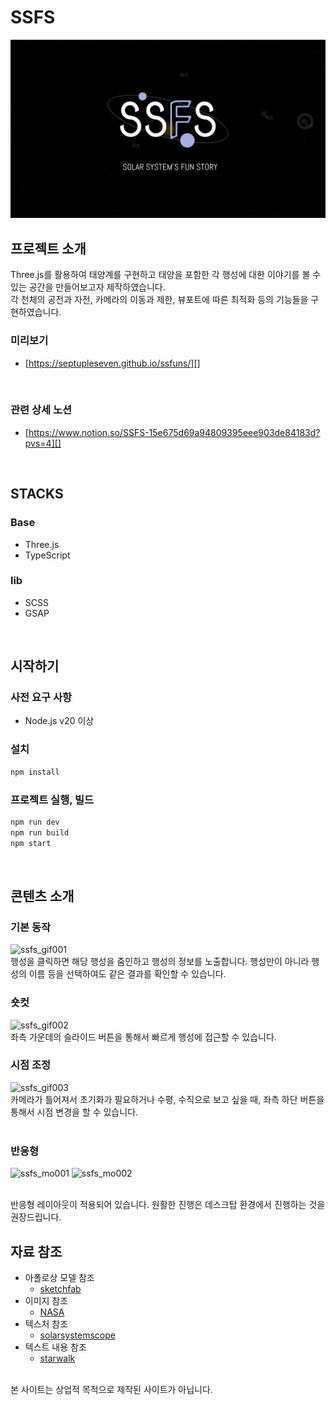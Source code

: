 # SSFS
<p align="center">
    <img src=".readme/preview.jpg" />
</p>

## 프로젝트 소개
Three.js를 활용하여 태양계를 구현하고 태양을 포함한 각 행성에 대한 이야기를 볼 수 있는 공간을 만들어보고자 제작하였습니다.<br/>
각 천체의 공전과 자전, 카메라의 이동과 제한, 뷰포트에 따른 최적화 등의 기능들을 구현하였습니다.<br/>

### 미리보기
- [https://septupleseven.github.io/ssfuns/][]

[https://septupleseven.github.io/ssfuns/]: https://septupleseven.github.io/ssfuns/
<br/>

### 관련 상세 노션
- [https://www.notion.so/SSFS-15e675d69a94809395eee903de84183d?pvs=4][]

[https://www.notion.so/SSFS-15e675d69a94809395eee903de84183d?pvs=4]: https://www.notion.so/SSFS-15e675d69a94809395eee903de84183d?pvs=4
<br/>

## STACKS   
### Base
- Three.js
- TypeScript
### lib
- SCSS
- GSAP
<br/>

## 시작하기
### 사전 요구 사항
- Node.js v20 이상

### 설치
```bash
npm install
```

### 프로젝트 실행, 빌드
```bash
npm run dev
npm run build
npm start
```
<br/>

## 콘텐츠 소개
### 기본 동작
![ssfs_gif001](https://github.com/user-attachments/assets/38ce3a07-af43-4a14-8cf7-cd213dd2df75)
<br/>
행성을 클릭하면 해당 행성을 줌인하고 행성의 정보를 노출합니다. 행성만이 아니라 행성의 이름 등을 선택하여도 같은 결과를 확인할 수 있습니다.
<br/>
### 숏컷
![ssfs_gif002](https://github.com/user-attachments/assets/b28b1102-f9a8-4f9a-a1a0-1bad0d6b029f)
<br/>
좌측 가운데의 슬라이드 버튼을 통해서 빠르게 행성에 접근할 수 있습니다.
<br/>
### 시점 조정
![ssfs_gif003](https://github.com/user-attachments/assets/af39f0dd-0bd4-436b-a9f4-09e9dde55e2f)
<br/>
카메라가 틀어져서 초기화가 필요하거나 수평, 수직으로 보고 싶을 때, 좌측 하단 버튼을 통해서 시점 변경을 할 수 있습니다.
<br/>
<br/>
### 반응형
![ssfs_mo001](https://github.com/user-attachments/assets/980d7a07-c5dd-4dbc-8d13-3f62ded2fb40)
![ssfs_mo002](https://github.com/user-attachments/assets/e010cd5f-2e79-43f0-84dc-fac933495e42)

<br/>
반응형 레이아웃이 적용되어 있습니다. 원활한 진행은 데스크탑 환경에서 진행하는 것을 권장드립니다.

## 자료 참조
- 아폴로상 모델 참조
  - [sketchfab](https://skfb.ly/VOzu)
- 이미지 참조
  - [NASA](https://www.nasa.gov/)
- 텍스처 참조
  - [solarsystemscope](https://www.solarsystemscope.com/)
- 텍스트 내용 참조
  - [starwalk](https://starwalk.space/ko)
<br />
본 사이트는 상업적 목적으로 제작된 사이트가 아닙니다.
